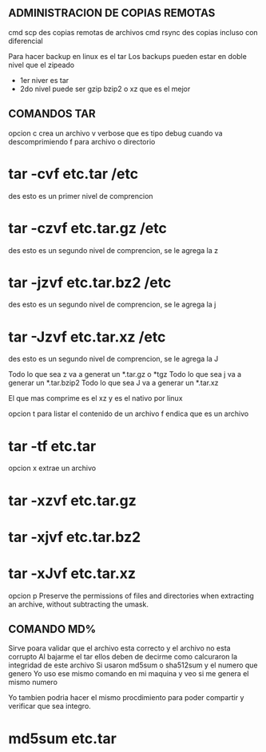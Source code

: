 
ADMINISTRACION DE COPIAS REMOTAS
---------------------------------

cmd scp
des copias remotas de archivos
cmd rsync
des copias incluso con diferencial

Para hacer backup en linux es el tar
Los backups pueden estar en doble nivel que el zipeado
 - 1er niver es tar
 - 2do nivel puede ser gzip bzip2 o xz que es el mejor

COMANDOS TAR
------------------------------------

opcion
c crea un archivo
v verbose que es tipo debug cuando va descomprimiendo
f para archivo o directorio

# tar -cvf etc.tar /etc
des esto es un primer nivel de comprencion

# tar -czvf etc.tar.gz /etc
des esto es un segundo nivel de comprencion, se le agrega la z
# tar -jzvf etc.tar.bz2 /etc
des esto es un segundo nivel de comprencion, se le agrega la j
# tar -Jzvf etc.tar.xz /etc
des esto es un segundo nivel de comprencion, se le agrega la J

Todo lo que sea z va a generat un *.tar.gz o *tgz
Todo lo que sea j va a generar un *.tar.bzip2
Todo lo que sea J va a generar un *.tar.xz

El que mas comprime es el xz y es el nativo por linux

opcion
t para listar el contenido de un archivo
f endica que es un archivo

# tar -tf etc.tar

opcion
x extrae un archivo

# tar -xzvf etc.tar.gz
# tar -xjvf etc.tar.bz2
# tar -xJvf etc.tar.xz

opcion
p Preserve the permissions of files and directories when extracting an archive, without subtracting the umask.

COMANDO MD%
--------------------------------------------
Sirve poara validar que el archivo esta correcto y el archivo no esta corrupto
Al bajarme el tar ellos deben de decirme como calcuraron la integridad de este archivo
Si usaron md5sum o sha512sum y el numero que genero
Yo uso ese mismo comando en mi maquina y veo si me genera el mismo numero

Yo tambien podria hacer el mismo procdimiento para poder compartir y verificar que sea integro.

# md5sum etc.tar 


